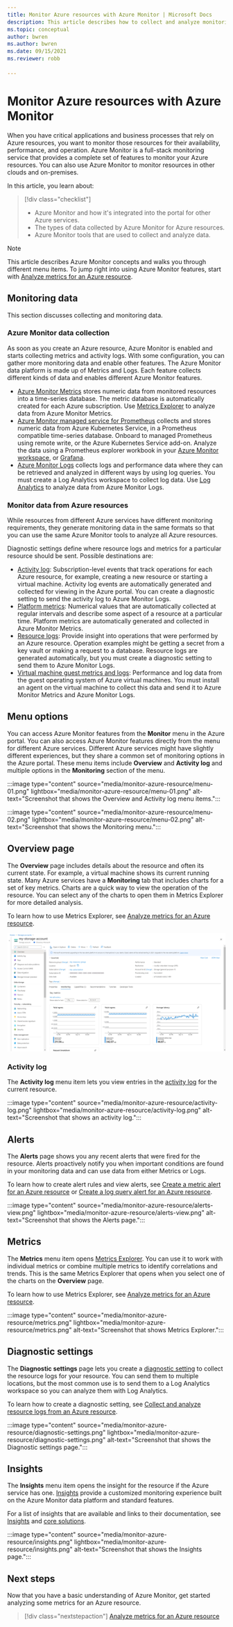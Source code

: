 ```yaml
---
title: Monitor Azure resources with Azure Monitor | Microsoft Docs
description: This article describes how to collect and analyze monitoring data from resources in Azure by using Azure Monitor.
ms.topic: conceptual
author: bwren
ms.author: bwren
ms.date: 09/15/2021
ms.reviewer: robb

---
```


# Monitor Azure resources with Azure Monitor

When you have critical applications and business processes that rely on Azure resources, you want to monitor those resources for their availability, performance, and operation. Azure Monitor is a full-stack monitoring service that provides a complete set of features to monitor your Azure resources. You can also use Azure Monitor to monitor resources in other clouds and on-premises.

In this article, you learn about:

> [!div class="checklist"]
> * Azure Monitor and how it's integrated into the portal for other Azure services.
> * The types of data collected by Azure Monitor for Azure resources.
> * Azure Monitor tools that are used to collect and analyze data.

> [!NOTE]
> This article describes Azure Monitor concepts and walks you through different menu items. To jump right into using Azure Monitor features, start with [Analyze metrics for an Azure resource](../essentials/tutorial-metrics.md).

## Monitoring data

This section discusses collecting and monitoring data.

### Azure Monitor data collection

As soon as you create an Azure resource, Azure Monitor is enabled and starts collecting metrics and activity logs. With some configuration, you can gather more monitoring data and enable other features. The Azure Monitor data platform is made up of Metrics and Logs. Each feature collects different kinds of data and enables different Azure Monitor features.

- [Azure Monitor Metrics](../essentials/data-platform-metrics.md) stores numeric data from monitored resources into a time-series database. The metric database is automatically created for each Azure subscription. Use [Metrics Explorer](../essentials/tutorial-metrics.md) to analyze data from Azure Monitor Metrics.
- [Azure Monitor managed service for Prometheus](../essentials/prometheus-metrics-overview.md) collects and stores numeric data from Azure Kubernetes Service, in a Prometheus compatible time-series database. Onboard to managed Prometheus using remote write, or the Azure Kubernetes Service add-on. Analyze the data using a Prometheus explorer workbook in your [Azure Monitor workspace](../essentials/azure-monitor-workspace-overview.md), or [Grafana](../visualize/grafana-plugin.md).
- [Azure Monitor Logs](../logs/data-platform-logs.md) collects logs and performance data where they can be retrieved and analyzed in different ways by using log queries. You must create a Log Analytics workspace to collect log data. Use [Log Analytics](../logs/log-analytics-tutorial.md) to analyze data from Azure Monitor Logs.

### <a id="monitoring-data-from-azure-resources"></a> Monitor data from Azure resources

While resources from different Azure services have different monitoring requirements, they generate monitoring data in the same formats so that you can use the same Azure Monitor tools to analyze all Azure resources.

Diagnostic settings define where resource logs and metrics for a particular resource should be sent. Possible destinations are:

- [Activity log](./platform-logs-overview.md): Subscription-level events that track operations for each Azure resource, for example, creating a new resource or starting a virtual machine. Activity log events are automatically generated and collected for viewing in the Azure portal. You can create a diagnostic setting to send the activity log to Azure Monitor Logs.
- [Platform metrics](../essentials/data-platform-metrics.md): Numerical values that are automatically collected at regular intervals and describe some aspect of a resource at a particular time. Platform metrics are automatically generated and collected in Azure Monitor Metrics.
- [Resource logs](./platform-logs-overview.md): Provide insight into operations that were performed by an Azure resource. Operation examples might be getting a secret from a key vault or making a request to a database. Resource logs are generated automatically, but you must create a diagnostic setting to send them to Azure Monitor Logs.
- [Virtual machine guest metrics and logs](): Performance and log data from the guest operating system of Azure virtual machines. You must install an agent on the virtual machine to collect this data and send it to Azure Monitor Metrics and Azure Monitor Logs.

## Menu options

You can access Azure Monitor features from the **Monitor** menu in the Azure portal. You can also access Azure Monitor features directly from the menu for different Azure services. Different Azure services might have slightly different experiences, but they share a common set of monitoring options in the Azure portal. These menu items include **Overview** and **Activity log** and multiple options in the **Monitoring** section of the menu.

:::image type="content" source="media/monitor-azure-resource/menu-01.png" lightbox="media/monitor-azure-resource/menu-01.png" alt-text="Screenshot that shows the Overview and Activity log menu items.":::

:::image type="content" source="media/monitor-azure-resource/menu-02.png" lightbox="media/monitor-azure-resource/menu-02.png" alt-text="Screenshot that shows the Monitoring menu.":::

## Overview page

The **Overview** page includes details about the resource and often its current state. For example, a virtual machine shows its current running state. Many Azure services have a **Monitoring** tab that includes charts for a set of key metrics. Charts are a quick way to view the operation of the resource. You can select any of the charts to open them in Metrics Explorer for more detailed analysis.

To learn how to use Metrics Explorer, see [Analyze metrics for an Azure resource](../essentials/tutorial-metrics.md).

![Screenshot that shows the Overview page.](media/monitor-azure-resource/overview-page.png)

### Activity log

The **Activity log** menu item lets you view entries in the [activity log](../essentials/activity-log.md) for the current resource.

:::image type="content" source="media/monitor-azure-resource/activity-log.png" lightbox="media/monitor-azure-resource/activity-log.png" alt-text="Screenshot that shows an activity log.":::

## Alerts

The **Alerts** page shows you any recent alerts that were fired for the resource. Alerts proactively notify you when important conditions are found in your monitoring data and can use data from either Metrics or Logs.

To learn how to create alert rules and view alerts, see [Create a metric alert for an Azure resource](../alerts/tutorial-metric-alert.md) or [Create a log query alert for an Azure resource](../alerts/tutorial-log-alert.md).

:::image type="content" source="media/monitor-azure-resource/alerts-view.png" lightbox="media/monitor-azure-resource/alerts-view.png" alt-text="Screenshot that shows the Alerts page.":::

## Metrics

The **Metrics** menu item opens [Metrics Explorer](./metrics-getting-started.md). You can use it to work with individual metrics or combine multiple metrics to identify correlations and trends. This is the same Metrics Explorer that opens when you select one of the charts on the **Overview** page.

To learn how to use Metrics Explorer, see [Analyze metrics for an Azure resource](../essentials/tutorial-metrics.md).

:::image type="content" source="media/monitor-azure-resource/metrics.png" lightbox="media/monitor-azure-resource/metrics.png" alt-text="Screenshot that shows Metrics Explorer.":::

## Diagnostic settings

The **Diagnostic settings** page lets you create a [diagnostic setting](../essentials/diagnostic-settings.md) to collect the resource logs for your resource. You can send them to multiple locations, but the most common use is to send them to a Log Analytics workspace so you can analyze them with Log Analytics.

To learn how to create a diagnostic setting, see [Collect and analyze resource logs from an Azure resource](../essentials/tutorial-resource-logs.md).

:::image type="content" source="media/monitor-azure-resource/diagnostic-settings.png" lightbox="media/monitor-azure-resource/diagnostic-settings.png" alt-text="Screenshot that shows the Diagnostic settings page.":::

## Insights

The **Insights** menu item opens the insight for the resource if the Azure service has one. [Insights](../monitor-reference.md) provide a customized monitoring experience built on the Azure Monitor data platform and standard features.

For a list of insights that are available and links to their documentation, see [Insights](../insights/insights-overview.md) and [core solutions](/previous-versions/azure/azure-monitor/insights/solutions).

:::image type="content" source="media/monitor-azure-resource/insights.png" lightbox="media/monitor-azure-resource/insights.png" alt-text="Screenshot that shows the Insights page.":::

## Next steps

Now that you have a basic understanding of Azure Monitor, get started analyzing some metrics for an Azure resource.

> [!div class="nextstepaction"]
> [Analyze metrics for an Azure resource](../essentials/tutorial-metrics.md)
